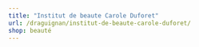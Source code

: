 ```yaml
---
title: "Institut de beaute Carole Duforet"
url: /draguignan/institut-de-beaute-carole-duforet/
shop: beauté
---
```


